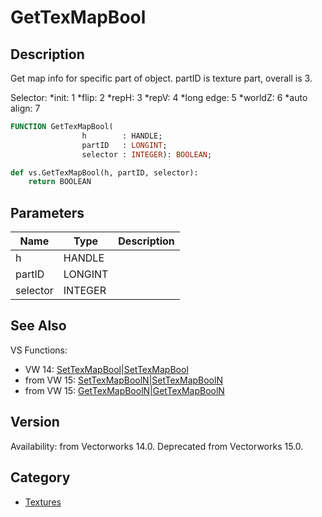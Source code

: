 # GetTexMapBool

## Description
Get map info for specific part of object. partID is texture part, overall is 3.

Selector:
*init: 1
*flip: 2
*repH: 3
*repV: 4
*long edge: 5
*worldZ: 6
*auto align: 7

```pascal
FUNCTION GetTexMapBool(
				h        : HANDLE;
				partID   : LONGINT;
				selector : INTEGER): BOOLEAN;
```

```python
def vs.GetTexMapBool(h, partID, selector):
    return BOOLEAN
```

## Parameters
|Name|Type|Description|
|---|---|---|
|h|HANDLE|   |
|partID|LONGINT|   |
|selector|INTEGER|   |

## See Also
VS Functions:
* VW 14: [SetTexMapBool|SetTexMapBool](SetTexMapBool|SetTexMapBool.md)
* from VW 15: [SetTexMapBoolN|SetTexMapBoolN](SetTexMapBoolN|SetTexMapBoolN.md)
* from VW 15: [GetTexMapBoolN|GetTexMapBoolN](GetTexMapBoolN|GetTexMapBoolN.md)

## Version
Availability: from Vectorworks 14.0. Deprecated from Vectorworks 15.0.

## Category
* [Textures](../Categories/Textures.md)
